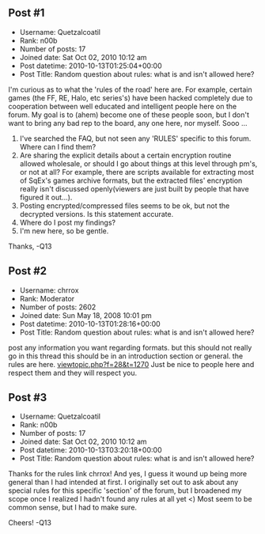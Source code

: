 ## Post #1
- Username: Quetzalcoatil
- Rank: n00b
- Number of posts: 17
- Joined date: Sat Oct 02, 2010 10:12 am
- Post datetime: 2010-10-13T01:25:04+00:00
- Post Title: Random question about rules: what is and isn't allowed here?

I'm curious as to what the 'rules of the road' here are. For example, certain games (the FF, RE, Halo, etc series's) have been hacked completely due to cooperation between well educated and intelligent people here on the forum.  My goal is to (ahem) become one of these people soon, but I don't want to bring any bad rep to the board, any one here, nor myself.  Sooo ...

1. I've searched the FAQ, but not seen any 'RULES' specific to this forum. Where can I find them?
2. Are sharing the explicit details about a certain encryption routine allowed wholesale, or should I go about things at this level through pm's, or not at all? For example, there are scripts available for extracting most of SqEx's games archive formats, but the extracted files' encryption really isn't discussed openly(viewers are just built by people that have figured it out...).
3. Posting encrypted/compressed files seems to be ok, but not the decrypted versions. Is this statement accurate.
4. Where do I post my findings?
5. I'm new here, so be gentle. 

Thanks,
-Q13
## Post #2
- Username: chrrox
- Rank: Moderator
- Number of posts: 2602
- Joined date: Sun May 18, 2008 10:01 pm
- Post datetime: 2010-10-13T01:28:16+00:00
- Post Title: Random question about rules: what is and isn't allowed here?

post any information you want regarding formats.
but this should not really go in this thread this should be in an introduction section or general.
the rules are here.
[viewtopic.php?f=28&t=1270](http://forum.xentax.com/viewtopic.php?f=28&t=1270)
Just be nice to people here and respect them and they will respect you.
## Post #3
- Username: Quetzalcoatil
- Rank: n00b
- Number of posts: 17
- Joined date: Sat Oct 02, 2010 10:12 am
- Post datetime: 2010-10-13T03:20:18+00:00
- Post Title: Random question about rules: what is and isn't allowed here?

Thanks for the rules link chrrox! And yes, I guess it wound up being more general than I had intended at first. I originally set out to ask about any special rules for this specific 'section' of the forum, but I broadened my scope once I realized I hadn't found any rules at all yet <) 
Most seem to be common sense, but I had to make sure.

Cheers!
-Q13
